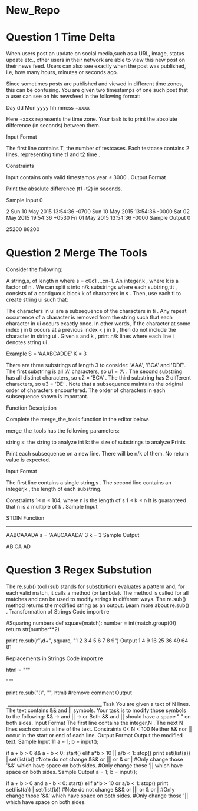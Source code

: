 # New_Repo
# Question 1 Time Delta

When users post an update on social media,such as a URL, image, status update etc., other users in their network are able to view this new post on their news feed. Users can also see exactly when the post was published, i.e, how many hours, minutes or seconds ago.

Since sometimes posts are published and viewed in different time zones, this can be confusing. You are given two timestamps of one such post that a user can see on his newsfeed in the following format:

Day dd Mon yyyy hh:mm:ss +xxxx

Here +xxxx represents the time zone. Your task is to print the absolute difference (in seconds) between them.

Input Format

The first line contains T, the number of testcases.
Each testcase contains 2 lines, representing time t1 and t2 time .

Constraints

Input contains only valid timestamps
year ≤ 3000
.
Output Format

Print the absolute difference (t1 -t2) in seconds.

Sample Input 0

2
Sun 10 May 2015 13:54:36 -0700
Sun 10 May 2015 13:54:36 -0000
Sat 02 May 2015 19:54:36 +0530
Fri 01 May 2015 13:54:36 -0000
Sample Output 0

25200
88200

# Question 2 Merge The Tools

Consider the following:

A string,s, of length n where s = c0c1 …cn-1.
An integer,k , where k  is a factor of n .
We can split s into  n/k  substrings where each subtring,tit , consists of a contiguous block k of  characters in s . Then, use each ti to create string ui such that:

The characters in ui are a subsequence of the characters in ti .
Any repeat occurrence of a character is removed from the string such that each character in ui occurs exactly once. In other words, if the character at some index j in ti occurs at a previous index < j in ti , then do not include the character in string ui .
Given s and k , print n/k   lines where each line i denotes string ui .

Example
S = ‘AAABCADDE’
K = 3

There are three substrings of length 3 to consider: 'AAA', 'BCA' and 'DDE'. The first substring is all 'A' characters, so u1 = ‘A’ . The second substring has all distinct characters, so u2 = ‘BCA’ . The third substring has 2 different characters, so u3 = ‘DE’ . Note that a subsequence maintains the original order of characters encountered. The order of characters in each subsequence shown is important.

Function Description

Complete the merge_the_tools function in the editor below.

merge_the_tools has the following parameters:

string s: the string to analyze
int k: the size of substrings to analyze
Prints

Print each subsequence on a new line. There will be n/k  of them. No return value is expected.

Input Format

The first line contains a single string,s .
The second line contains an integer,k , the length of each substring.

Constraints
1≤ n ≤ 104, where n is the length of s
1 ≤ k ≤ n
It is guaranteed that n is a multiple of k .
Sample Input

STDIN       Function
-----       --------
AABCAAADA   s = 'AABCAAADA'
3           k = 3
Sample Output

AB
CA
AD

# Question 3 Regex Substution 
The re.sub() tool (sub stands for substitution) evaluates a pattern and, for each valid match, it calls a method (or lambda).
The method is called for all matches and can be used to modify strings in different ways.
The re.sub() method returns the modified string as an output.
Learn more about re.sub() .
Transformation of Strings
Code
import re

#Squaring numbers
def square(match):
    number = int(match.group(0))
    return str(number**2)

print re.sub(r"\d+", square, "1 2 3 4 5 6 7 8 9")
Output
1 4 9 16 25 36 49 64 81

Replacements in Strings
Code
import re

html = """
<head>
<title>HTML</title>
</head>
<object type="application/x-flash" 
  data="your-file.swf" 
  width="0" height="0">
  <!-- <param name="movie"  value="your-file.swf" /> -->
  <param name="quality" value="high"/>
</object>
"""

print re.sub("(<!--.*?-->)", "", html) #remove comment
Output
<head>
<title>HTML</title>
</head>
<object type="application/x-flash" 
  data="your-file.swf" 
  width="0" height="0">

  <param name="quality" value="high"/>
</object>
________________________________________
Task
You are given a text of N lines. The text contains && and || symbols.
Your task is to modify those symbols to the following:
&& → and
|| → or
Both && and || should have a space " " on both sides.
Input Format
The first line contains the integer,N .
The next N  lines each contain a line of the text.
Constraints
0< N < 100
Neither && nor || occur in the start or end of each line.
Output Format
Output the modified text.
Sample Input
11
a = 1;
b = input();

if a + b > 0 && a - b < 0:
    start()
elif a*b > 10 || a/b < 1:
    stop()
print set(list(a)) | set(list(b)) 
#Note do not change &&& or ||| or & or |
#Only change those '&&' which have space on both sides.
#Only change those '|| which have space on both sides.
Sample Output
a = 1;
b = input();

if a + b > 0 and a - b < 0:
    start()
elif a*b > 10 or a/b < 1:
    stop()
print set(list(a)) | set(list(b)) 
#Note do not change &&& or ||| or & or |
#Only change those '&&' which have space on both sides.
#Only change those '|| which have space on both sides.    
